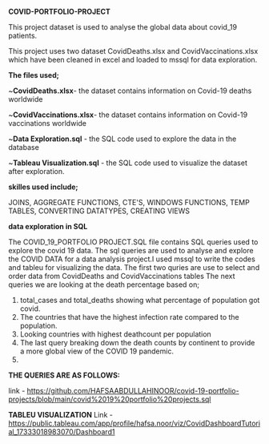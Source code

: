 **COVID-PORTFOLIO-PROJECT**

This project  dataset is used to analyse the  global data about covid_19 patients.

This project uses two dataset CovidDeaths.xlsx and CovidVaccinations.xlsx which have been cleaned in excel and loaded to mssql for data exploration.

**The files used;**

~**CovidDeaths.xlsx**- the dataset contains information on Covid-19 deaths worldwide

~**CovidVaccinations.xlsx**- the dataset contains information on Covid-19 vaccinations worldwide

~**Data Exploration.sql** - the SQL code used to explore the data in the database

~**Tableau Visualization.sql** - the SQL code used to visualize the dataset after exploration.

**skilles used include;**

JOINS, AGGREGATE FUNCTIONS, CTE'S, WINDOWS FUNCTIONS, TEMP TABLES, CONVERTING DATATYPES, CREATING VIEWS

**data exploration in SQL**

The COVID_19_PORTFOLIO PROJECT.SQL file contains SQL queries used to explore the covid 19 data.
The sql queries are used to analyse and explore the COVID DATA for a data analysis project.I used mssql to write the codes and tableu for visualizing the data.
The first two quries are use to select and order data from CovidDeaths and CovidVaccinations tables
The next queries we are looking at the death percentage based on;
  1. total_cases and total_deaths showing what percentage of population got covid.
  2. The countries that have the highest infection rate compared to the population.
  3. Looking countries with highest deathcount per population
  4. The last query breaking down the death counts by continent to provide a more global view of the COVID 19 pandemic.
  5. 
**THE QUERIES ARE AS FOLLOWS:**

link - https://github.com/HAFSAABDULLAHINOOR/covid-19-portfolio-projects/blob/main/covid%2019%20portfolio%20projects.sql


**TABLEU VISUALIZATION**
Link - https://public.tableau.com/app/profile/hafsa.noor/viz/CovidDashboardTutorial_17333018983070/Dashboard1











